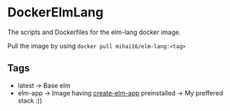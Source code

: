 # DockerElmLang
The scripts and Dockerfiles for the elm-lang docker image.

Pull the image by using `docker pull mihai16/elm-lang:<tag>`

## Tags
* latest -> Base elm
* elm-app -> Image having [create-elm-app](https://github.com/halfzebra/create-elm-app) preinstalled -> My preffered stack :))
